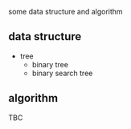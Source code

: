 some data structure and algorithm

## data structure
* tree
    * binary tree
    * binary search tree
## algorithm
TBC
